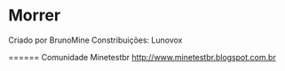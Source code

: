 Morrer
======

Criado por BrunoMine
Constribuições: Lunovox

======
Comunidade Minetestbr
<http://www.minetestbr.blogspot.com.br>
